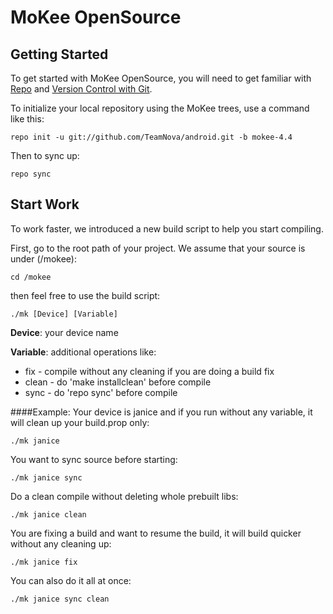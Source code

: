 MoKee OpenSource
===========

Getting Started
---------------

To get started with MoKee OpenSource, you will need to get
familiar with [Repo](https://source.android.com/source/using-repo.html) and [Version Control with Git](https://source.android.com/source/version-control.html).

To initialize your local repository using the MoKee trees, use a command like this:

    repo init -u git://github.com/TeamNova/android.git -b mokee-4.4


Then to sync up:

    repo sync

Start Work
----------

To work faster, we introduced a new build script to help you start compiling.

First, go to the root path of your project. We assume that your source is under 
(/mokee):

    cd /mokee
    
then feel free to use the build script:

    ./mk [Device] [Variable]
    
**Device**: your device name

**Variable**: additional operations like:

* fix - compile without any cleaning if you are doing a build fix
* clean - do 'make installclean' before compile
* sync - do 'repo sync' before compile

####Example:
Your device is janice and if you run without any variable, it will clean up your build.prop only:

    ./mk janice

You want to sync source before starting:

    ./mk janice sync

Do a clean compile without deleting whole prebuilt libs:

    ./mk janice clean

You are fixing a build and want to resume the build, it will build quicker without any cleaning up:

    ./mk janice fix

You can also do it all at once:

    ./mk janice sync clean

